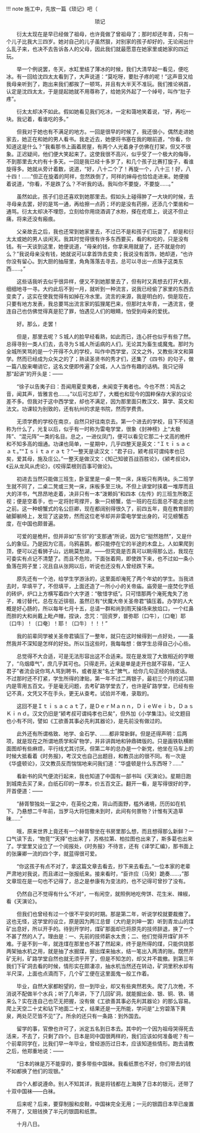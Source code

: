 !!! note
    施工中，先放一篇《琐记》吧（



<center> 琐记 </center>



　　衍太太现在是早已经做了祖母，也许竟做了曾祖母了；那时却还年青，只有一个儿子比我大三四岁。她对自己的儿子虽然狠，对别家的孩子却好的，无论闹出什么乱子来，也决不去告诉各人的父母，因此我们就最愿意在她家里或她家的四近玩。

　　举一个例说罢，冬天，水缸里结了薄冰的时候，我们大清早起一看见，便吃冰。有一回给沈四太太看到了，大声说道：“莫吃呀，要肚子疼的呢！”这声音又给我母亲听到了，跑出来我们都挨了一顿骂，并且有大半天不准玩。我们推论祸首，认定是沈四太太，于是提起她就不用尊称了，给她另外起了一个绰号，叫作“肚子疼”。

　　衍太太却决不如此。假如她看见我们吃冰，一定和蔼地笑着说，“好，再吃一块。我记着，看谁吃的多。”

　　但我对于她也有不满足的地方。一回是很早的时候了，我还很小，偶然走进她家去，她正在和她的男人看书。我走近去，她便将书塞在我的眼前道，“你看，你知道这是什么？”我看那书上画着房屋，有两个人光着身子仿佛在打架，但又不很象。正迟疑间，他们便大笑起来了。这使我很不高兴，似乎受了一个极大的侮辱，不到那里去大约有十多天。一回是我已经十多岁了，和几个孩子比赛打旋子，看谁旋得多。她就从旁计着数，说道，“好，八十二个了！再旋一个，八十三！好，八十四！……”但正在旋着的阿祥，忽然跌倒了，阿祥的婶母也恰恰走进来。她便接着说道，“你看，不是跌了么？不听我的话。我叫你不要旋，不要旋……。”

　　虽然如此，孩子们总还喜欢到她那里去。假如头上碰得肿了一大块的时候，去寻母亲去罢，好的是骂一通，再给擦一点药；坏的是没有药擦，还添几个栗凿和一通骂。衍太太却决不埋怨，立刻给你用烧酒调了水粉，搽在疙瘩上，说这不但止痛，将来还没有瘢痕。

　　父亲故去之后，我也还常到她家里去，不过已不是和孩子们玩耍了，却是和衍太太或她的男人谈闲天。我其时觉得很有许多东西要买，看的和吃的，只是没有钱。有一天谈到这里，她便说道，“母亲的钱，你拿来用就是了，还不就是你的么？”我说母亲没有钱，她就说可以拿首饰去变卖；我说没有首饰，她却道，“也许你没有留心。到大厨的抽屉里，角角落落去寻去，总可以寻出一点珠子这类东西……。”

　　这些话我听去似乎很异样，便又不到她那里去了，但有时又真想去打开大厨，细细地寻一寻。大约此后不到一月，就听到一种流言，说我已经偷了家里的东西去变卖了，这实在使我觉得有如掉在冷水里。流言的来源，我是明白的，倘是现在，只要有地方发表，我总要骂出流言家的狐狸尾巴来，但那时太年青，一遇流言，便连自己也仿佛觉得真是犯了罪，怕遇见人们的眼睛，怕受到母亲的爱抚。

　　好。那么，走罢！

　　但是，那里去呢？Ｓ城人的脸早经看熟，如此而已，连心肝也似乎有些了然。总得寻别一类人们去，去寻为Ｓ城人所诟病的人们，无论其为畜生或魔鬼。那时为全城所笑骂的是一个开得不久的学校，叫作中西学堂，汉文之外，又教些洋文和算学。然而已经成为众矢之的了；熟读圣贤书的秀才们，还集了《四书》的句子，做一篇八股来嘲诮它，这名文便即传遍了全城，人人当作有趣的话柄。我只记得那“起讲”的开头是：——

　　“徐子以告夷子曰：吾闻用夏变夷者，未闻变于夷者也。今也不然：鸠舌之音，闻其声，皆雅言也……。”以后可忘却了，大概也和现今的国粹保存大家的议论差不多。但我对于这中西学堂，却也不满足，因为那里面只教汉文、算学、英文和法文。功课较为别致的，还有杭州的求是书院，然而学费贵。

　　无须学费的学校在南京，自然只好往南京去。第一个进去的学校，目下不知道称为什么了，光复以后，似乎有一时称为雷电学堂，很象《封神榜》上“太极阵”、“混元阵”一类的名目。总之，一进仪凤门，便可以看见它那二十丈高的桅杆和不知多高的烟通。功课也简单，一星期中，几乎四整天是英文：“Ｉｔｉｓａｃａｔ。”“Ｉｓｉｔａｒａｔ？”一整天是读汉文：“君子曰，颍考叔可谓纯孝也已矣，爱其母，施及庄公。”一整天是做汉文：《知己知彼百战百胜论》，《颍考叔论》，《云从龙风从虎论》，《咬得菜根则百事可做论》。

　　初进去当然只能做三班生，卧室里是一桌一凳一床，床板只有两块。头二班学生就不同了，二桌二凳或三凳一床，床板多至三块。不但上讲堂时挟着一堆厚而且大的洋书，气昂昂地走着，决非只有一本“泼赖妈”和四本《左传》的三班生所敢正视；便是空着手，也一定将肘弯撑开，象一只螃蟹，低一班的在后面总不能走出他之前。这一种螃蟹式的名公巨卿，现在都阔别得很久了，前四五年，竟在教育部的破脚躺椅上，发现了这姿势，然而这位老爷却并非雷电学堂出身的，可见螃蟹态度，在中国也颇普遍。

　　可爱的是桅杆。但并非如“东邻”的“支那通”所说，因为它“挺然翘然”，又是什么的象征。乃是因为它高，乌鸦喜鹊，都只能停在它的半途的木盘上。人如果爬到顶，便可以近看狮子山，远眺莫愁湖，——但究竟是否真可以眺得那么远，我现在可委实有点记不清楚了。而且不危险，下面张着网，即使跌下来，也不过如一条小鱼落在网子里；况且自从张网以后，听说也还没有人曾经跌下来。

　　原先还有一个池，给学生学游泳的，这里面却淹死了两个年幼的学生。当我进去时，早填平了，不但填平，上面还造了一所小小的关帝庙。庙旁是一座焚化字纸的砖炉，炉口上方横写着四个大字道：“敬惜字纸”。只可惜那两个淹死鬼失了池子，难讨替代，总在左近徘徊，虽然已有“伏魔大帝关圣帝君”镇压着。办学的人大概是好心肠的，所以每年七月十五，总请一群和尚到雨天操场来放焰口，一个红鼻而胖的大和尚戴上毗卢帽，捏诀，念咒：“回资罗，普弥耶〔口牛〕，〔口奄〕耶〔口牛〕！〔口奄〕！耶！〔口牛〕！！！”

　　我的前辈同学被关圣帝君镇压了一整年，就只在这时候得到一点好处，——虽然我并不深知是怎样的好处。所以当这些时，我每每想：做学生总得自己小心些。

　　总觉得不大合适，可是无法形容出这不合适来。现在是发现了大致相近的字眼了，“乌烟瘴气”，庶几乎其可也。只得走开。近来是单是走开也就不容易，“正人君子”者流会说你骂人骂到聘书，或者是发“名士”脾气，给你几句正经的俏皮话。不过那时还不打紧，学生所得的津贴，第一年不过二两银子，最初三个月的试习期内是零用五百文。于是毫无问题，去考矿路学堂去了，也许是矿路学堂，已经有些记不真，文凭又不在手头，更无从查考。试验并不难，录取的。

　　这回不是Ｉｔｉｓａｃａｔ了，是ＤｅｒＭａｎｎ，ＤｉｅＷｅｉｂ，ＤａｓＫｉｎｄ。汉文仍旧是“颍考叔可谓纯孝也已矣”，但外加《小学集注》。论文题目也小有不同，譬如《工欲善其事必先利其器论》，是先前没有做过的。

　　此外还有所谓格致、地学、金石学、……都非常新鲜。但是还得声明：后两项，就是现在之所谓地质学和矿物学，并非讲舆地和钟鼎碑版的。只是画铁轨横断面图却有些麻烦，平行线尤其讨厌。但第二年的总办是一个新党，他坐在马车上的时候大抵看着《时务报》，考汉文也自己出题目，和教员出的很不同。有一次是《华盛顿论》，汉文教员反而惴惴地来问我们道：“华盛顿是什么东西呀？……”

　　看新书的风气便流行起来，我也知道了中国有一部书叫《天演论》。星期日跑到城南去买了来，白纸石印的一厚本，价五百文正。翻开一看，是写得很好的字，开首便道：——

　　“赫胥黎独处一室之中，在英伦之南，背山而面野，槛外诸境，历历如在机下。乃悬想二千年前，当罗马大将恺撒未到时，此间有何景物？计惟有天造草昧……”

　　哦，原来世界上竟还有一个赫胥黎坐在书房里那么想，而且想得那么新鲜？一口气读下去，“物竞”“天择”也出来了，苏格拉第、柏拉图也出来了，斯多葛也出来了。学堂里又设立了一个阅报处，《时务报》不待言，还有《译学汇编》，那书面上的张廉卿一流的四个字，就蓝得很可爱。

　　“你这孩子有点不对了，拿这篇文章去看去，抄下来去看去。”一位本家的老辈严肃地对我说，而且递过一张报纸来。接来看时，“臣许应〔马癸〕跪奏……，”那文章现在是一句也不记得了，总之是参康有为变法的，也不记得可曾抄了没有。

　　仍然自己不觉得有什么“不对”，一有闲空，就照例地吃侉饼、花生米、辣椒，看《天演论》。

　　但我们也曾经有过一个很不平安的时期。那是第二年，听说学校就要裁撤了。这也无怪，这学堂的设立，原是因为两江总督（大约是刘坤一罢）听到青龙山的煤矿出息好，所以开手的。待到开学时，煤矿那面却已将原先的技师辞退，换了一个不甚了然的人了。理由是：一、先前的技师薪水太贵；二、他们觉得开煤矿并不难。于是不到一年，就连煤在那里也不甚了然起来，终于是所得的煤，只能供烧那两架抽水机之用，就是抽了水掘煤，掘出煤来抽水，结一笔出入两清的账。既然开矿无利，矿路学堂自然也就无须乎开了，但是不知怎的，却又并不裁撤。到第三年我们下矿洞去看的时候，情形实在颇凄凉，抽水机当然还在转动，矿洞里积水却有半尺深，上面也点滴而下，几个矿工便在这里面鬼一般工作着。

　　毕业，自然大家都盼望的，但一到毕业，却又有些爽然若失。爬了几次桅，不消说不配做半个水兵；听了几年讲，下了几回矿洞，就能掘出金、银、铜、铁、锡来么？实在连自己也茫无把握，没有做《工欲善其事必先利其器论》的那么容易。爬上天空二十丈和钻下地面二十丈，结果还是一无所能，学问是“上穷碧落下黄泉，两处茫茫皆不见”了。所余的还只有一条路：到外国去。

　　留学的事，官僚也许可了，派定五名到日本去。其中的一个因为祖母哭得死去活来，不去了，只剩了四个。日本是同中国很两样的，我们应该如何准备呢？有一个前辈同学在，比我们早一年毕业，曾经游历过日本，应该知道些情形。跑去请教之后，他郑重地说：——

　　“日本的袜是万不能穿的，要多带些中国袜。我看纸票也不好，你们带去的钱不如都换了他们的现银。”

　　四个人都说遵命。别人不知其详，我是将钱都在上海换了日本的银元，还带了十双中国袜——白袜。

　　后来呢？后来，要穿制服和皮鞋，中国袜完全无用；一元的银圆日本早已废置不用了，又赔钱换了半元的银圆和纸票。

　　十月八日。
